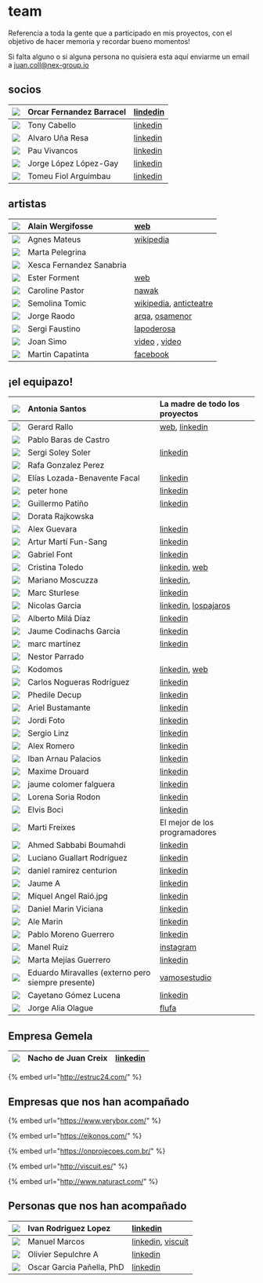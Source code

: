 # team

Referencia a toda la gente que a participado en mis proyectos, con el objetivo de hacer memoria y recordar bueno momentos!

Si falta alguno o si alguna persona no quisiera esta aquí enviarme un email a juan.coll@nex-group.io

## socios

| ![](../.gitbook/assets/socios-oscar-fernandez-barracel-1-.jpg-100x100.jpg) | Orcar Fernandez Barracel | [lindedin](https://www.linkedin.com/in/barracel/) |
| :--- | :--- | :--- |
| ![](../.gitbook/assets/socios-tony-cabello-miguel.jpg-100x100.jpg) | Tony Cabello | [linkedin](https://www.linkedin.com/in/tonycabello/) |
| ![](../.gitbook/assets/socios-alvaro-una-resa-2-.jpg-100x100.jpg) | Alvaro Uña Resa | [linkedin](https://www.linkedin.com/in/alvaro-u%C3%B1a-resa-b33669195/) |
| ![](../.gitbook/assets/socios-pau-vivancos.jpg-100x100.jpg) | Pau Vivancos | [linkedin](https://www.linkedin.com/in/pauvivancos/) |
| ![](../.gitbook/assets/socios-jorge-lopez-lopez-gay.jpg-100x100.jpg) | Jorge López López-Gay | [linkedin](https://www.linkedin.com/in/jorge-l%C3%B3pez-l%C3%B3pez-gay-b977103b/) |
| ![](../.gitbook/assets/socios-bartolome-fiol-arguimbau-2-.jpg-100x100.jpg) | Tomeu Fiol Arguimbau | [linkedin](https://www.linkedin.com/in/tomeu-fiol-arguimbau-5ab15a49/) |

## artistas

| ![](../.gitbook/assets/cc-team-alain-wergifosse.jpg-100x100.jpg) | Alain Wergifosse | [web](http://www.alainwergifosse.com/) |
| :--- | :--- | :--- |
| ![](../.gitbook/assets/cc-team-agnes-mateus-i-ribiralta.jpg-100x100.jpg) | Agnes Mateus | [wikipedia](https://ca.wikipedia.org/wiki/Agn%C3%A8s_Mateus) |
| ![](../.gitbook/assets/cc-team-marta-pelegrina-danti.jpg-100x100.jpg) | Marta Pelegrina |  |
| ![](../.gitbook/assets/cc-team-francisca-fernandez-sanabria.jpg-100x100.jpg) | Xesca Fernandez Sanabria |  |
| ![](../.gitbook/assets/cc-team-ester-garcia-forment.jpg-100x100.jpg) | Ester Forment | [web](https://github.com/Juancoll/gitbook-public/tree/48bb343f52a62335de3dffce7d684295bfe538f2/timeline/estudio3.org/ester-forment/README.md) |
| ![](../.gitbook/assets/cc-team-caroline-pastor.jpg-100x100.jpg) | Caroline Pastor | [nawak](https://www.nawak.com/book/caroline-pastor) |
| ![](../.gitbook/assets/cc-team-semolina-tomic.jpg-100x100.jpg) | Semolina Tomic | [wikipedia](https://ca.wikipedia.org/wiki/Semolina_Tomic), [anticteatre](http://www.anticteatre.com/) |
| ![](../.gitbook/assets/cc-team-jorge-raedo.jpg-100x100.jpg) | Jorge Raodo | [arqa](https://arqa.com/autores/jorge-raedo), [osamenor](http://osamenor10.blogspot.com/) |
| ![](../.gitbook/assets/cc-team-sergi-faustino.jpg-100x100.jpg) | Sergi Faustino | [lapoderosa](http://lapoderosa.es/es/artista/sergi-faustino) |
| ![](../.gitbook/assets/cc-team-joan-simo.jpg-100x100.jpg) | Joan Simo | [video](https://www.youtube.com/watch?v=yjoSB9BoajA) , [video](https://www.youtube.com/watch?v=jLbCkXnOV6I) |
| ![](../.gitbook/assets/cc-team-martin-capatinta.jpg-100x100.jpg) | Martin Capatinta | [facebook](https://www.facebook.com/lakino.bln/) |

## ¡el equipazo!

| ![](../.gitbook/assets/team-antonia-santos-hurtado.jpg-100x100.jpg) | Antonia Santos | La madre de todo los proyectos |
| :--- | :--- | :--- |
| ![](../.gitbook/assets/team-gerard-rallo-100x100.jpg)  | Gerard Rallo | [web](https://www.gerardrallo.net/), [linkedin](https://www.linkedin.com/in/gerardrallo/) |
| ![](../.gitbook/assets/team-pablo-baras-de-castro.jpg-100x100.jpg) | Pablo Baras de Castro |  |
| ![](../.gitbook/assets/team-sergi-soley-soler.jpg-100x100.jpg) | Sergi Soley Soler | [linkedin](https://www.linkedin.com/in/sergisoley/) |
| ![](../.gitbook/assets/team-rafael-conzalez-perez.jpg-100x100.jpg) | Rafa Gonzalez Perez |  |
| ![](../.gitbook/assets/team-elias-lozada-benavente-facal.jpg-100x100.jpg) | Elías Lozada-Benavente Facal | [linkedin](https://www.linkedin.com/in/eloben/) |
| ![](../.gitbook/assets/team-peter-ernest-hone.jpg-100x100.jpg) | peter hone | [linkedin](https://www.linkedin.com/in/peter-hone-98705726/) |
| ![](../.gitbook/assets/team-guillermo-patino-posada.jpg-100x100.jpg) | Guillermo Patiño | [linkedin](https://github.com/Juancoll/gitbook-public/tree/48bb343f52a62335de3dffce7d684295bfe538f2/timeline/linkedin.com/in/guillermo-patiño-motiondesigner/README.md) |
| ![](../.gitbook/assets/team-dorata-m-rajkowska.jpg-100x100.jpg) | Dorata Rajkowska |  |
| ![](../.gitbook/assets/team-alex-guevara-trivaldos.jpg-100x100.jpg) | Alex Guevara | [linkedin](https://www.linkedin.com/in/thealex/) |
| ![](../.gitbook/assets/team-artur-marti-fun-sang.jpg-100x100.jpg) | Artur Martí Fun-Sang | [linkedin](equipo.md) |
| ![](../.gitbook/assets/team-gabriel-font-rodriguez.jpg-100x100.jpg) | Gabriel Font | [linkedin](https://www.linkedin.com/in/arturfunsang/) |
| ![](../.gitbook/assets/team-cristina-toledo.jpg-100x100.jpg) | Cristina Toledo | [linkedin](https://www.linkedin.com/in/cristina-toledo-42a65730/), [web](http://www.n-u-e-v-e.com/) |
| ![](../.gitbook/assets/team-mariano-moscuzza.jpg-100x100.jpg) | Mariano Moscuzza | [linkedin](https://www.linkedin.com/in/mariano-moscuzza-b354321b/), |
| ![](../.gitbook/assets/team-marc-sturlese-gaya.jpg-100x100.jpg) | Marc Sturlese | [linkedin](https://www.linkedin.com/in/marcsturlese/) |
| ![](../.gitbook/assets/team-nicolas-garcia-fernandez.jpg-100x100.jpg) | Nicolas Garcia | [linkedin](https://www.linkedin.com/in/nicolas-garcia-1a725118/), [lospajaros](https://github.com/Juancoll/gitbook-public/tree/48bb343f52a62335de3dffce7d684295bfe538f2/timeline/lospajaros.cl) |
| ![](../.gitbook/assets/team-alberto-esteban-mila-diaz.jpg-100x100.jpg) | Alberto Milá Díaz | [linkedin](https://www.linkedin.com/in/alberto-mil%C3%A1-d%C3%ADaz-6253b530/) |
| ![](../.gitbook/assets/team-jaume-codinachs-garcia.jpg-100x100.jpg) | Jaume Codinachs Garcia | [linkedin](https://www.linkedin.com/in/jaumecodinachs/) |
| ![](../.gitbook/assets/team-marc-martinez.jpg-100x100.jpg) | marc martínez | [linkedin](https://www.linkedin.com/in/marc-mart%C3%ADnez-57379b32/) |
| ![](../.gitbook/assets/team-nestor-parrado-lloro.jpg-100x100.jpg) | Nestor Parrado |  |
| ![](../.gitbook/assets/team-kodomos-ilustrador.jpg-100x100.jpg) | Kodomos | [linkedin](https://www.linkedin.com/in/kodomos-ilustrador-35603726/), [web](http://artistes.menorca.es/Contingut.aspx?IdPub=2438) |
| ![](../.gitbook/assets/team-carlos-nogueras-rodriguez.jpg-100x100.jpg) | Carlos Nogueras Rodríguez | [linkedin](https://www.linkedin.com/in/carlosnogueras/) |
| ![](../.gitbook/assets/team-phedile-decup.jpg-100x100.jpg) | Phedile Decup | [linkedin](https://www.linkedin.com/in/phedile-decup-4379b519b/) |
| ![](../.gitbook/assets/team-ariel-bustamante.jpg-100x100.jpg) | Ariel Bustamante | [linkedin](https://www.linkedin.com/in/ariel-bustamante-b6719064/) |
| ![](../.gitbook/assets/team-jordi-foto.jpg-100x100.jpg) | Jordi Foto | [linkedin](https://www.linkedin.com/in/jordifoto/) |
| ![](../.gitbook/assets/team-sergio-linz.jpg-100x100.jpg) | Sergio Linz | [linkedin](https://www.linkedin.com/in/sergio-linz-a7701159/) |
| ![](../.gitbook/assets/team-alex-romero.jpg-100x100%20%281%29.jpg) | Alex Romero | [linkedin](https://www.linkedin.com/in/alex-romero-4149424b/) |
| ![](../.gitbook/assets/team-iban-arnau-palacios.jpg-100x100.jpg) | Iban Arnau Palacios | [linkedin](https://www.linkedin.com/in/iban-arnau-palacios/) |
| ![](../.gitbook/assets/team-maxime-j.-drouard.jpg-100x100.jpg) | Maxime Drouard | [linkedin](https://www.linkedin.com/in/maxime-drouard-3005a2150/) |
| ![](../.gitbook/assets/team-jaime-colomer-falguera.jpg-100x100.jpg) | jaume colomer falguera | [linkedin](https://www.linkedin.com/in/jaume-colomer-falguera-62173334/) |
| ![](../.gitbook/assets/team-lorena-soria-rodon.jpg-100x100.jpg) | Lorena Soria Rodon | [linkedin](https://www.linkedin.com/in/lorenasoria/) |
| ![](../.gitbook/assets/team-elvis-boci.jpg-100x100.jpg) | Elvis Boci | [linkedin](https://www.linkedin.com/in/elvis-boci-02835629/) |
| ![](../.gitbook/assets/team-marti-freixes-coll.jpg-100x100.jpg) | Marti Freixes | El mejor de los programadores |
| ![](../.gitbook/assets/team-ahmed-sabbabi-boumahdi.jpg-100x100.jpg) | Ahmed Sabbabi Boumahdi | [linkedin](https://www.linkedin.com/in/ahmed-sabbabi-boumahdi-6015172b/) |
| ![](../.gitbook/assets/team-luciano-guallart-rodriguez.jpg-100x100.jpg) | Luciano Guallart Rodríguez | [linkedin](https://www.linkedin.com/in/luxmanvj/) |
| ![](../.gitbook/assets/team-daniel-ramirez-centurion.jpg-100x100.jpg) | daniel ramirez centurion | [linkedin](https://www.linkedin.com/in/danield76/) |
| ![](../.gitbook/assets/team-jaume-a.jpg-100x100.jpg) | Jaume A | [linkedin](https://github.com/Juancoll/gitbook-public/tree/48bb343f52a62335de3dffce7d684295bfe538f2/timeline/linkedin.com/in/jaumea/README.md) |
| ![](../.gitbook/assets/team-miquel-angel-raio.jpg-100x100.jpg) | Miquel Angel Raió.jpg | [linkedin](https://www.linkedin.com/in/miquel-%C3%A0ngel-rai%C3%B3-95420961/) |
| ![](../.gitbook/assets/team-daniel-marin-viciana.jpg-100x100.jpg) | Daniel Marin Viciana | [linkedin](https://www.linkedin.com/in/daniel-marin-viciana-81580540/) |
| ![](../.gitbook/assets/team-ale-martin.jpg-100x100.jpg) | Ale Marin | [linkedin](https://www.linkedin.com/in/alejandro-martin-ruiz-185882150/) |
| ![](../.gitbook/assets/team-pablo-moreno-guerrero.jpg-100x100.jpg) | Pablo Moreno Guerrero | [linkedin](https://www.linkedin.com/in/pablo-moreno-guerrero-44a059a8/) |
| ![](../.gitbook/assets/team-manel-ruiz.jpg-100x100.jpg) | Manel Ruiz | [instagram](https://www.instagram.com/6tma/?hl=es) |
| ![](../.gitbook/assets/team-marta-mejias-guerrero.jpg-100x100.jpg) | Marta Mejías Guerrero | [linkedin](https://www.linkedin.com/in/marta-mejias/) |
| ![](../.gitbook/assets/team-eduardo-miravalles.jpg-100x100.jpg) | Eduardo Miravalles \(externo pero siempre presente\) | [vamosestudio](http://www.vamosestudio.com/) |
| ![](../.gitbook/assets/team-cayetano-gomez-lucena.jpg-100x100.jpg) | Cayetano Gómez Lucena | [linkedin](https://www.linkedin.com/in/cayetano-g%C3%B3mez-lucena-6745b16a/) |
| ![](../.gitbook/assets/team-jorge-alia-olague.jpg-100x100.jpg) | Jorge Alia Olague | [flufa](https://flufa.bandcamp.com/) |

## Empresa Gemela

| ![](../.gitbook/assets/team-nacho-de-juan-creix-100x100.jpg)  | Nacho de Juan Creix | [linkedin](https://www.linkedin.com/in/ignacio-de-juan-creix-umbert-10542230/) |
| :--- | :--- | :--- |


{% embed url="http://estruc24.com/" %}

## Empresas que nos han acompañado

{% embed url="https://www.verybox.com/" %}

{% embed url="https://eikonos.com/" %}

{% embed url="https://onprojecoes.com.br/" %}

{% embed url="http://viscuit.es/" %}

{% embed url="http://www.naturact.com/" %}

## Personas que nos han acompañado

| ![](../.gitbook/assets/team-ivan-rodriguez-lopez-100x100.jpg)  | Ivan Rodriguez Lopez | [linkedin](https://www.linkedin.com/in/ivanrodriguezlopez/) |
| :--- | :--- | :--- |
| ![](../.gitbook/assets/team-colaborator-manolo-marcos-100x100.jpg)  | Manuel Marcos | [linkedin](https://www.linkedin.com/in/manuel-marcos-a8111558/), [viscuit](http://viscuit.es/) |
| ![](../.gitbook/assets/team-colaborator-olivier-sepulchre-100x100.jpg)  | Olivier Sepulchre A | [linkedin](https://www.linkedin.com/in/olivier-sepulchre-42a97610/) |
| ![](../.gitbook/assets/team-colaborator-oscar-garcia-panella-100x100.jpg)  | Oscar Garcia Pañella, PhD | [linkedin](https://www.linkedin.com/in/ogpiskokopus/) |

